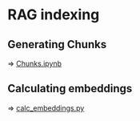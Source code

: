 # RAG indexing

## Generating Chunks

=> [Chunks.ipynb](./Chunks.ipynb)

## Calculating embeddings

=> [calc_embeddings.py](./calc_embeddings.py)
